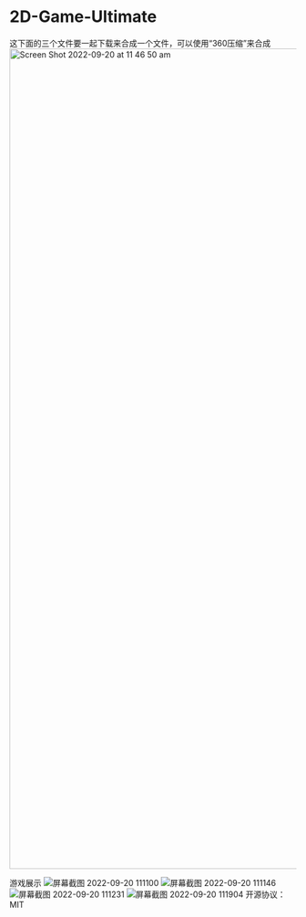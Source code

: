 # 2D-Game-Ultimate
这下面的三个文件要一起下载来合成一个文件，可以使用“360压缩”来合成
<img width="1440" alt="Screen Shot 2022-09-20 at 11 46 50 am" src="https://user-images.githubusercontent.com/89437157/191149384-e85c3dd4-eaec-4371-8b4b-016e3c6e5e6b.png">

游戏展示
![屏幕截图 2022-09-20 111100](https://user-images.githubusercontent.com/89437157/191146776-a3327997-24f6-4756-89b1-4aa9fa6e3b2f.png)
![屏幕截图 2022-09-20 111146](https://user-images.githubusercontent.com/89437157/191146781-3b865de2-0aa3-40b0-b774-f9a01291fd5d.png)
![屏幕截图 2022-09-20 111231](https://user-images.githubusercontent.com/89437157/191146783-a28c2cf8-0b79-4b53-bf57-236f3f68a1bc.png)
![屏幕截图 2022-09-20 111904](https://user-images.githubusercontent.com/89437157/191146784-39e942c6-2e3f-4826-b269-bd9fff9e9ff5.png)
开源协议：MIT
